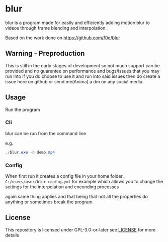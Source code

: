 # blur

blur is a program made for easily and efficiently adding motion blur to videos through frame blending and interpolation.

Based on the work done on <https://github.com/f0e/blur> 

## Warning - Preproduction

This is still in the early stages of development so not much support can be provided and no guarentee on performance and bugs/issues that you may run into
if you do choose to use it and run into said issues then do create a issue here on github or send me(Anima) a dm on any social media

## Usage

Run the program

### Cli

blur can be run from the command line

e.g.

```powershell
./blur.exe -n demo.mp4
```

### Config

When first run it creates a config file in your home folder. `C:/users/user/blur-config.yml` for example which allows you to change the settings for the interpolation and enconding processes

again same thing applies and that being that not all the properties do anything or sometimes break the program.

## License

This repository is licensed under GPL-3.0-or-later see [LICENSE](LICENSE) for more details
